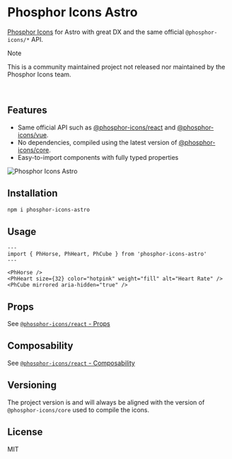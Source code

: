 # Phosphor Icons Astro

[Phosphor Icons](https://phosphoricons.com/) for Astro with great DX and the same official `@phosphor-icons/*` API.

> [!Note]
> This is a community maintained project not released nor maintained by the Phosphor Icons team.

<br />

## Features

- Same official API such as [@phosphor-icons/react](https://github.com/phosphor-icons/react) and [@phosphor-icons/vue](https://github.com/phosphor-icons/vue).
- No dependencies, compiled using the latest version of [@phosphor-icons/core](https://github.com/phosphor-icons/core).
- Easy-to-import components with fully typed properties

![Phosphor Icons Astro](https://i.ibb.co/9HXs6VqZ/phosphor-icons-astro.png)

## Installation

```sh
npm i phosphor-icons-astro
```

## Usage

```astro
---
import { PhHorse, PhHeart, PhCube } from 'phosphor-icons-astro'
---

<PhHorse />
<PhHeart size={32} color="hotpink" weight="fill" alt="Heart Rate" />
<PhCube mirrored aria-hidden="true" />
```

## Props

See [`@phosphor-icons/react` - Props](https://github.com/phosphor-icons/react?tab=readme-ov-file#props)

## Composability

See [`@phosphor-icons/react` - Composability](https://github.com/phosphor-icons/react?tab=readme-ov-file#composability)

## Versioning

The project version is and will always be aligned with the version of `@phosphor-icons/core` used to compile the icons.

## License

MIT
